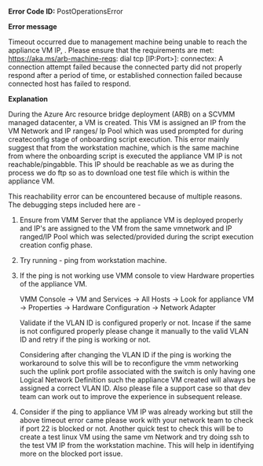**Error Code ID:** PostOperationsError

**Error message**
  
 Timeout occurred due to management machine being unable to reach the appliance VM IP, <IP>. Please ensure that the requirements are met: https://aka.ms/arb-machine-reqs: dial tcp [IP:Port>]: connectex: A connection attempt failed because the connected party did not properly respond after a period of time, or established connection failed because connected host has failed to respond.

**Explanation**

During the Azure Arc resource bridge deployment (ARB) on a SCVMM managed datacenter, a VM is created. This VM is assigned an IP from the VM Network and IP ranges/ Ip Pool which was used prompted for during createconfig stage of onboarding script execution. This error mainly suggest that from the workstation machine, which is the same machine from where the onboarding script is executed the appliance VM IP is not reachable/pingabble.
This IP should be reachable as we as during the process we do ftp so as to download one test file which is within the appliance VM.

This reachability error can be encountered because of multiple reasons. The debugging steps included here are -

1) Ensure from VMM Server that the appliance VM is deployed properly and IP's are assigned to the VM from the same vmnetwork and IP ranged/IP Pool which was selected/provided during the script execution creation config phase.
2) Try running - ping <appliance VM IP> from workstation machine.
3) If the ping is not working use VMM console to view Hardware properties of the appliance VM.
   
   VMM Console -> VM and Services -> All Hosts -> Look for appliance VM -> Properties -> Hardware Configuration -> Network Adapter
   
   Validate if the VLAN ID is configured properly or not.
   Incase if the same is not configured properly please change it manually to the valid VLAN ID and retry if the ping is working or not.

   Considering after changing the VLAN ID if the ping is working the workaround to solve this will be to reconfigure the vmm networking such the uplink port profile associated with the switch is only having one Logical Network Definition such the appliance VM created will always be assigned a correct VLAN ID. Also please file a support case so that dev team can work out to improve the experience in subsequent release.

5) Consider if the ping to appliance VM IP was already working but still the above timeout error came please work with your network team to check if port 22 is blocked or not.
   Another quick test to check this will be to create a test linux VM using the same vm Network and try doing ssh to the test VM IP from the workstation machine. This will help in identifying more on the blocked port issue.
